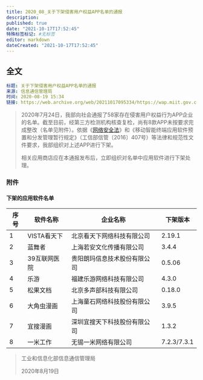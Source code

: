 ```yaml
---
title: 2020_08_关于下架侵害用户权益APP名单的通报
description:
published: true
date: "2021-10-17T17:52:45"
特殊标签标记: #无标签
editor: markdown
dateCreated: "2021-10-17T17:52:45"
---
```


## 全文

```YAML
标题: 关于下架侵害用户权益APP名单的通报
来源: 信息通信管理局
时间: 2020-08-19 15:34
链接: https://web.archive.org/web/20211017095334/https://wap.miit.gov.cn/gyhxxhb/jgsj/xxtxglj/APPqhyhqyzxzzxd/tzgg/art/2020/art_85a0d7437c9e457da3a4b2a450bb73c8.html
```

> 2020年7月24日，我部向社会通报了58家存在侵害用户权益行为APP企业的名单。截至目前，经第三方检测机构核查复检，尚有8款APP未按要求完成整改（名单见附件）。依据《[网络安全法](/rule/普通法律/中华人民共和国网络安全法.md)》和《移动智能终端应用软件预置和分发管理暂行规定》（工信部信管〔2016〕407号）等法律和规范性文件要求，我部组织对上述APP进行下架。
>
> 相关应用商店应在本通报发布后，立即组织对名单中应用软件进行下架处理。

### 附件

#### 下架的应用软件名单

| 序号 | 软件名称      | 企业名称                 | 下架版本    |
| ---- | ------------- | ------------------------ | ----------- |
| 1    | VISTA看天下    | 北京看天下网络科技有限公司    | 2.19.1 |
| 2    | 蓝舞者         | 上海若安文化传播有限公司     | 3.4.4 |
| 3    | 39互联网医院   | 贵阳朗玛信息技术股份有限公司   | 0.5.06 |
| 4    | 乐游          | 福建乐游网络科技有限公司      | 4.3.0 |
| 5    | 松果文档       | 北京多声部科技有限公司       | 0.18.0 |
| 6    | 大角虫漫画     | 上海童石网络科技股份有限公司  | 3.9.5 |
| 7    | 宜搜漫画       | 深圳宜搜天下科技股份有限公司  | 1.3.2 |
| 8    | 一米工作       | 无锡一米网络有限公司         | 7.2.3/7.3.1 |

> 工业和信息化部信息通信管理局
>
> 2020年8月19日
